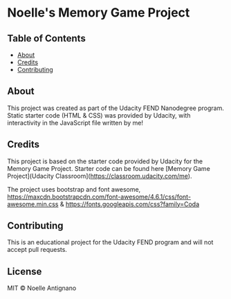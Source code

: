 # Noelle's Memory Game Project

## Table of Contents

* [About](#about)
* [Credits](#credits)
* [Contributing](#contributing)

## About

This project was created as part of the Udacity FEND Nanodegree program. Static starter code (HTML & CSS) was provided by Udacity, with interactivity in the JavaScript file written by me!

## Credits

This project is based on the starter code provided by Udacity for the Memory Game Project. Starter code can be found here [Memory Game Project](Udacity Classroom](https://classroom.udacity.com/me).

The project uses bootstrap and font awesome, https://maxcdn.bootstrapcdn.com/font-awesome/4.6.1/css/font-awesome.min.css &
https://fonts.googleapis.com/css?family=Coda

## Contributing

This is an educational project for the Udacity FEND program and will not accept pull requests.  

## License

MIT © Noelle Antignano
